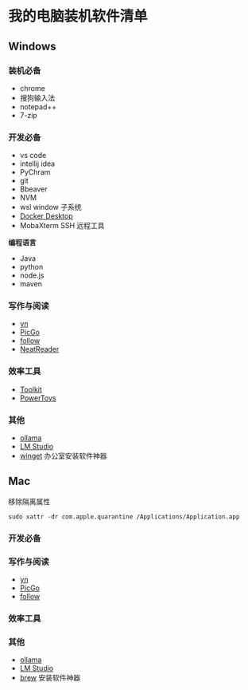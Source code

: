 # 我的电脑装机软件清单

## Windows

### 装机必备

-   chrome
-   搜狗输入法
-   notepad++
-   7-zip

### 开发必备

-   vs code
-   intellij idea
-   PyChram
-   git
-   Bbeaver
-   NVM
-   wsl window 子系统
-   [Docker Desktop](https://www.docker.com/products/docker-desktop/)
-   MobaXterm SSH 远程工具

**编程语言**

-   Java
-   python
-   node.js
-   maven

### 写作与阅读

-   [yn](https://github.com/purocean/yn)
-   [PicGo](https://github.com/Molunerfinn/PicGo)
-   [follow](https://github.com/RSSNext/follow/releases)
-   [NeatReader](https://www.neat-reader.com/)

### 效率工具

-   [Toolkit](https://toolkit.trumandu.top/)
-   [PowerToys](https://github.com/microsoft/PowerToys)

### 其他

-   [ollama](https://ollama.com/)
-   [LM Studio](https://lmstudio.ai/)
-   [winget](https://github.com/microsoft/winget-cli) 办公室安装软件神器

## Mac

移除隔离属性

```
sudo xattr -dr com.apple.quarantine /Applications/Application.app
```

### 开发必备

### 写作与阅读

-   [yn](https://github.com/purocean/yn)
-   [PicGo](https://github.com/Molunerfinn/PicGo)
-   [follow](https://github.com/RSSNext/follow/releases)

### 效率工具

### 其他

-   [ollama](https://ollama.com/)
-   [LM Studio](https://lmstudio.ai/)
-   [brew](https://github.com/Homebrew/brew) 安装软件神器
